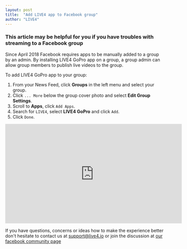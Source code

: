 ```yaml
---
layout: post
title:  "Add LIVE4 app to Facebook group"
author: "LIVE4"
---
```


### This article may be helpful for you if you have troubles with streaming to a Facebook group

Since April 2018 Facebook requires apps to be manually added to a group by an admin. By installing LIVE4 GoPro app on a group, a group admin can allow group members to publish live videos to the group.

To add LIVE4 GoPro app to your group:

1. From your News Feed, click **Groups** in the left menu and select your group.
2. Click `... More` below the group cover photo and select **Edit Group Settings**.
3. Scroll to **Apps**, click `Add Apps`.
4. Search for `LIVE4`, select **LIVE4 GoPro** and click `Add`.
5. Click `Done`.


<div class="videoWrapper">
<iframe width="560" height="315" src="https://www.youtube.com/embed/ZAhT3qW8ikU" frameborder="0" allowfullscreen></iframe>
</div>

If you have questions, concerns or ideas how to make the experience better don't hesitate to contact us at [support@live4.io](mailto:support@live4.io) or join the discussion at [our facebook community page](https://facebook.com/LIVE4GoPro/)

